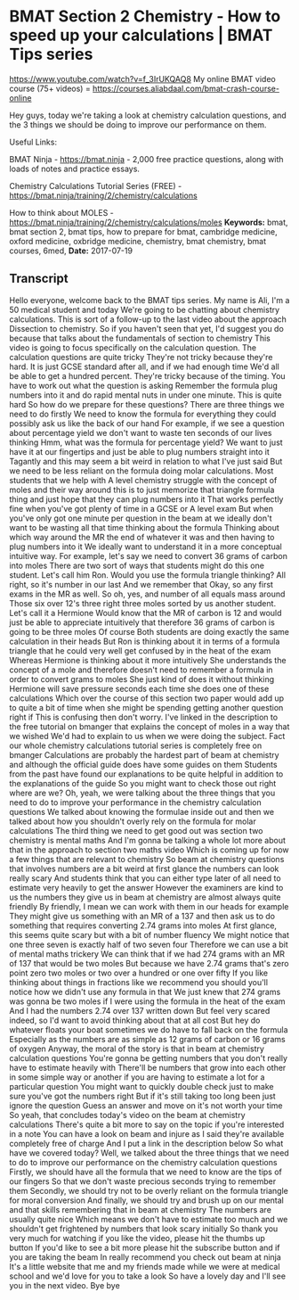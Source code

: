 # BMAT Section 2 Chemistry - How to speed up your calculations | BMAT Tips series
https://www.youtube.com/watch?v=f_3IrUKQAQ8
My online BMAT video course (75+ videos) = https://courses.aliabdaal.com/bmat-crash-course-online

Hey guys, today we're taking a look at chemistry calculation questions, and the 3 things we should be doing to improve our performance on them. 

Useful Links:

BMAT Ninja - https://bmat.ninja - 2,000 free practice questions, along with loads of notes and practice essays.

Chemistry Calculations Tutorial Series (FREE) - https://bmat.ninja/training/2/chemistry/calculations

How to think about MOLES - https://bmat.ninja/training/2/chemistry/calculations/moles
**Keywords:** bmat, bmat section 2, bmat tips, how to prepare for bmat, cambridge medicine, oxford medicine, oxbridge medicine, chemistry, bmat chemistry, bmat courses, 6med, 
**Date:** 2017-07-19

## Transcript
 Hello everyone, welcome back to the BMAT tips series. My name is Ali, I'm a 50 medical student and today We're going to be chatting about chemistry calculations. This is sort of a follow-up to the last video about the approach Dissection to chemistry. So if you haven't seen that yet, I'd suggest you do because that talks about the fundamentals of section to chemistry This video is going to focus specifically on the calculation question. The calculation questions are quite tricky They're not tricky because they're hard. It is just GCSE standard after all, and if we had enough time We'd all be able to get a hundred percent. They're tricky because of the timing. You have to work out what the question is asking Remember the formula plug numbers into it and do rapid mental nuts in under one minute. This is quite hard So how do we prepare for these questions? There are three things we need to do firstly We need to know the formula for everything they could possibly ask us like the back of our hand For example, if we see a question about percentage yield we don't want to waste ten seconds of our lives thinking Hmm, what was the formula for percentage yield? We want to just have it at our fingertips and just be able to plug numbers straight into it Tagantly and this may seem a bit weird in relation to what I've just said But we need to be less reliant on the formula doing molar calculations. Most students that we help with A level chemistry struggle with the concept of moles and their way around this is to just memorize that triangle formula thing and just hope that they can plug numbers into it That works perfectly fine when you've got plenty of time in a GCSE or A level exam But when you've only got one minute per question in the beam at we ideally don't want to be wasting all that time thinking about the formula Thinking about which way around the MR the end of whatever it was and then having to plug numbers into it We ideally want to understand it in a more conceptual intuitive way. For example, let's say we need to convert 36 grams of carbon into moles There are two sort of ways that students might do this one student. Let's call him Ron. Would you use the formula triangle thinking? All right, so it's number in our last And we remember that Okay, so any first exams in the MR as well. So oh, yes, and number of all equals mass around Those six over 12's three right three moles sorted by us another student. Let's call it a Hermione Would know that the MR of carbon is 12 and would just be able to appreciate intuitively that therefore 36 grams of carbon is going to be three moles Of course Both students are doing exactly the same calculation in their heads But Ron is thinking about it in terms of a formula triangle that he could very well get confused by in the heat of the exam Whereas Hermione is thinking about it more intuitively She understands the concept of a mole and therefore doesn't need to remember a formula in order to convert grams to moles She just kind of does it without thinking Hermione will save pressure seconds each time she does one of these calculations Which over the course of this section two paper would add up to quite a bit of time when she might be spending getting another question right if This is confusing then don't worry. I've linked in the description to the free tutorial on bmanger that explains the concept of moles in a way that we wished We'd had to explain to us when we were doing the subject. Fact our whole chemistry calculations tutorial series is completely free on bmanger Calculations are probably the hardest part of beam at chemistry and although the official guide does have some guides on them Students from the past have found our explanations to be quite helpful in addition to the explanations of the guide So you might want to check those out right where are we? Oh, yeah, we were talking about the three things that you need to do to improve your performance in the chemistry calculation questions We talked about knowing the formulae inside out and then we talked about how you shouldn't overly rely on the formula for molar calculations The third thing we need to get good out was section two chemistry is mental maths And I'm gonna be talking a whole lot more about that in the approach to section two maths video Which is coming up for now a few things that are relevant to chemistry So beam at chemistry questions that involves numbers are a bit weird at first glance the numbers can look really scary And students think that you can either type later of all need to estimate very heavily to get the answer However the examiners are kind to us the numbers they give us in beam at chemistry are almost always quite friendly By friendly, I mean we can work with them in our heads for example They might give us something with an MR of a 137 and then ask us to do something that requires converting 2.74 grams into moles At first glance, this seems quite scary but with a bit of number fluency We might notice that one three seven is exactly half of two seven four Therefore we can use a bit of mental maths trickery We can think that if we had 274 grams with an MR of 137 that would be two moles But because we have 2.74 grams that's zero point zero two moles or two over a hundred or one over fifty If you like thinking about things in fractions like we recommend you should you'll notice how we didn't use any formula in that We just knew that 274 grams was gonna be two moles if I were using the formula in the heat of the exam And I had the numbers 2.74 over 137 written down But feel very scared indeed, so I'd want to avoid thinking about that at all cost But hey do whatever floats your boat sometimes we do have to fall back on the formula Especially as the numbers are as simple as 12 grams of carbon or 16 grams of oxygen Anyway, the moral of the story is that in beam at chemistry calculation questions You're gonna be getting numbers that you don't really have to estimate heavily with There'll be numbers that grow into each other in some simple way or another if you are having to estimate a lot for a particular question You might want to quickly double check just to make sure you've got the numbers right But if it's still taking too long been just ignore the question Guess an answer and move on it's not worth your time So yeah, that concludes today's video on the beam at chemistry calculations There's quite a bit more to say on the topic if you're interested in a note You can have a look on beam and injure as I said they're available completely free of charge And I put a link in the description below So what have we covered today? Well, we talked about the three things that we need to do to improve our performance on the chemistry calculation questions Firstly, we should have all the formula that we need to know are the tips of our fingers So that we don't waste precious seconds trying to remember them Secondly, we should try not to be overly reliant on the formula triangle for moral conversion And finally, we should try and brush up on our mental and that skills remembering that in beam at chemistry The numbers are usually quite nice Which means we don't have to estimate too much and we shouldn't get frightened by numbers that look scary initially So thank you very much for watching if you like the video, please hit the thumbs up button If you'd like to see a bit more please hit the subscribe button and if you are taking the beam In really recommend you check out beam at ninja It's a little website that me and my friends made while we were at medical school and we'd love for you to take a look So have a lovely day and I'll see you in the next video. Bye bye
